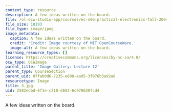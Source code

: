 ```yaml
---
content_type: resource
description: A few ideas written on the board.
file: /ol-ocw-studio-app/courses/ec-s06-practical-electronics-fall-2004/2582edbd6f1ec218d6836c978630fcd4_3.jpg
file_size: 18193
file_type: image/jpeg
image_metadata:
  caption: A few ideas written on the board.
  credit: 'Credit: Image courtesy of MIT OpenCourseWare.'
  image-alt: A few ideas written on the board.
learning_resource_types: []
license: https://creativecommons.org/licenses/by-nc-sa/4.0/
ocw_type: OCWImage
parent_title: 'Image Gallery: Lecture 12'
parent_type: CourseSection
parent_uid: 07fab0d6-7235-e608-ea95-3f976b3a92a8
resourcetype: Image
title: 3.jpg
uid: 2582edbd-6f1e-c218-d683-6c978630fcd4
---
```

A few ideas written on the board.